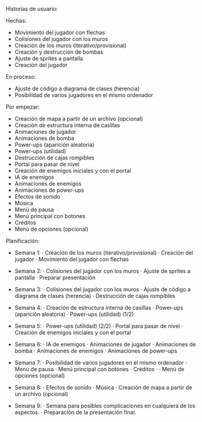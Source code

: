 Historias de usuario:

Hechas:
- Movimiento del jugador con flechas
- Colisiones del jugador con los muros
- Creación de los muros (iterativo/provisional)
- Creación y destrucción de bombas
- Ajuste de sprites a pantalla
- Creación del jugador

En proceso:
- Ajuste de código a diagrama de clases (herencia)
- Posibilidad de varios jugadores en el mismo ordenador

Por empezar:
- Creación de mapa a partir de un archivo (opcional)
- Creación de estructura interna de casillas 
- Animaciones de jugador
- Animaciones de bomba
- Power-ups (aparición aleatoria)
- Power-ups (utilidad)
- Destrucción de cajas rompibles
- Portal para pasar de nivel
- Creación de enemigos iniciales y con el portal
- IA de enemigos
- Animaciones de enemigos
- Animaciones de power-ups
- Efectos de sonido
- Música
- Menú de pausa
- Menú principal con botones
- Créditos
- Menú de opciones (opcional)













Planificación:

- Semana 1:
    · Creación de los muros (iterativo/provisional)
    · Creación del jugador
    · Movimiento del jugador con flechas

- Semana 2:
    · Colisiones del jugador con los muros
    · Ajuste de sprites a pantalla
    · Preparar presentación

- Semana 3:
    · Colisiones del jugador con los muros
    · Ajuste de código a diagrama de clases (herencia)
    · Destrucción de cajas rompibles

- Semana 4:
    · Creación de estructura interna de casillas 
    · Power-ups (aparición aleatoria)
    · Power-ups (utilidad) (1/2)

- Semana 5:
    · Power-ups (utilidad) (2/2)
    · Portal para pasar de nivel
    · Creación de enemigos iniciales y con el portal

- Semana 6:
    · IA de enemigos
    · Animaciones de jugador
    · Animaciones de bomba
    · Animaciones de enemigos
    · Animaciones de power-ups

- Semana 7:
    · Posibilidad de varios jugadores en el mismo ordenador
    · Menú de pausa
    · Menú principal con botones
    · Créditos
    · · Menú de opciones (opcional)

- Semana 8:
    · Efectos de sonido
    · Música
    · Creación de mapa a partir de un archivo (opcional)

- Semana 9:
    · Semana para posibles complicaciones en cualquiera de los aspectos.
    · Preparación de la presentación final.

